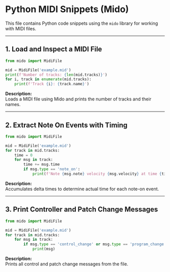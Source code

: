 # Python MIDI Snippets (Mido)

This file contains Python code snippets using the `mido` library for working with MIDI files.

---

## 1. Load and Inspect a MIDI File

```python
from mido import MidiFile

mid = MidiFile('example.mid')
print(f'Number of tracks: {len(mid.tracks)}')
for i, track in enumerate(mid.tracks):
    print(f'Track {i}: {track.name}')
```

**Description:**  
Loads a MIDI file using Mido and prints the number of tracks and their names.

---

## 2. Extract Note On Events with Timing

```python
from mido import MidiFile

mid = MidiFile('example.mid')
for track in mid.tracks:
    time = 0
    for msg in track:
        time += msg.time
        if msg.type == 'note_on':
            print(f'Note {msg.note} velocity {msg.velocity} at time {time}')
```

**Description:**  
Accumulates delta times to determine actual time for each note-on event.

---

## 3. Print Controller and Patch Change Messages

```python
from mido import MidiFile

mid = MidiFile('example.mid')
for track in mid.tracks:
    for msg in track:
        if msg.type == 'control_change' or msg.type == 'program_change':
            print(msg)
```

**Description:**  
Prints all control and patch change messages from the file.
